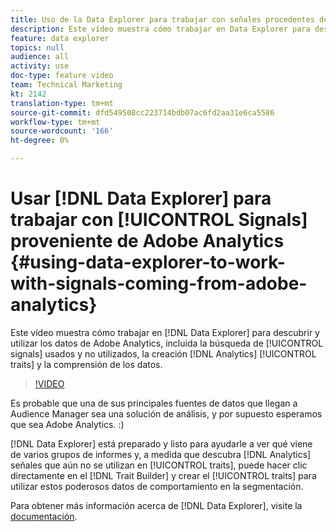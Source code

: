 ```yaml
---
title: Uso de la Data Explorer para trabajar con señales procedentes de Adobe Analytics
description: Este vídeo muestra cómo trabajar en Data Explorer para descubrir y utilizar los datos de Adobe Analytics, incluida la búsqueda de señales utilizadas y no utilizadas, la creación de características de Analytics y la comprensión de los datos.
feature: data explorer
topics: null
audience: all
activity: use
doc-type: feature video
team: Technical Marketing
kt: 2142
translation-type: tm+mt
source-git-commit: dfd549508cc223714bdb07ac6fd2aa31e6ca5586
workflow-type: tm+mt
source-wordcount: '166'
ht-degree: 0%

---
```



# Usar [!DNL Data Explorer] para trabajar con [!UICONTROL Signals] proveniente de Adobe Analytics {#using-data-explorer-to-work-with-signals-coming-from-adobe-analytics}

Este vídeo muestra cómo trabajar en [!DNL Data Explorer] para descubrir y utilizar los datos de Adobe Analytics, incluida la búsqueda de [!UICONTROL signals] usados y no utilizados, la creación [!DNL Analytics] [!UICONTROL traits] y la comprensión de los datos.

>[!VIDEO](https://video.tv.adobe.com/v/25150/?quality=12)

Es probable que una de sus principales fuentes de datos que llegan a Audience Manager sea una solución de análisis, y por supuesto esperamos que sea Adobe Analytics. :)

[!DNL Data Explorer] está preparado y listo para ayudarle a ver qué viene de varios grupos de informes y, a medida que descubra  [!DNL Analytics] señales que aún no se utilizan en  [!UICONTROL traits], puede hacer clic directamente en el  [!DNL Trait Builder] y crear el  [!UICONTROL traits] para utilizar estos poderosos datos de comportamiento en la segmentación.

Para obtener más información acerca de [!DNL Data Explorer], visite la [documentación](https://experiencecloud.adobe.com/resources/help/en_US/aam/data-explorer.html).